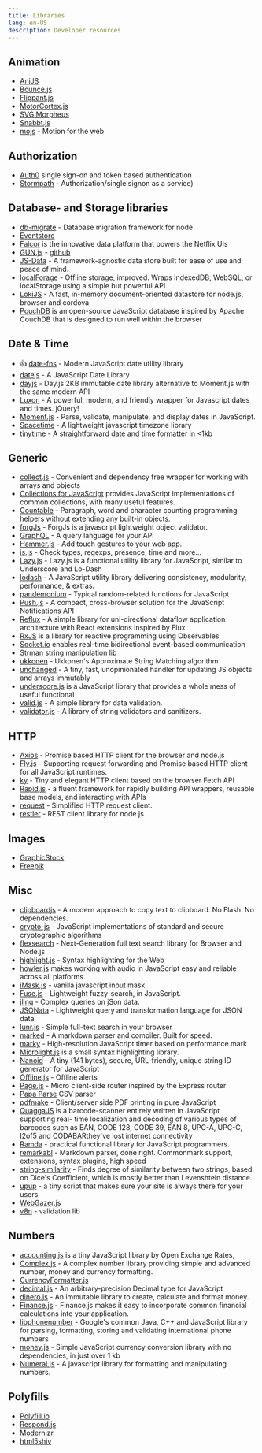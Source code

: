 ```yaml
---
title: Libraries
lang: en-US
description: Developer resources
---
```


## Animation

* [AniJS](http://anijs.github.io/)
* [Bounce.js](http://bouncejs.com/)
* [Flippant.js](http://labs.mintchaos.com/flippant.js/)
* [MotorCortex.js](http://motorcortexjs.com/)
* [SVG Morpheus](http://alexk111.github.io/SVG-Morpheus/)
* [Snabbt.js](http://daniel-lundin.github.io/snabbt.js/)
* [mojs](http://mojs.io/) - Motion for the web

## Authorization

* [Auth0](https://auth0.com/) single sign-on and token based authentication
* [Stormpath](https://stormpath.com/) - Authorization/single signon as a service)

## Database- and Storage libraries

* [db-migrate](https://github.com/db-migrate/node-db-migrate) - Database migration framework for node
* [Eventstore](https://geteventstore.com/)
* [Falcor](http://netflix.github.io/falcor/) is the innovative data platform that powers the Netflix UIs
* [GUN.js](http://gun.js.org/) - [github](https://github.com/amark/gun)
* [JS-Data](http://www.js-data.io/) - A framework-agnostic data store built for ease of use and peace of mind.
* [localForage](https://github.com/localForage/localForage) - Offline storage, improved. Wraps IndexedDB, WebSQL, or localStorage using a simple but powerful API.
* [LokiJS](http://lokijs.org/) - A fast, in-memory document-oriented datastore for node.js, browser and cordova
* [PouchDB](http://pouchdb.com/) is an open-source JavaScript database inspired by Apache CouchDB that is designed to run well within the browser

## Date & Time

* :+1: [date-fns](https://date-fns.org/) - Modern JavaScript date utility library
* [datejs](http://www.datejs.com/) - A JavaScript Date Library
* [dayjs](https://github.com/iamkun/dayjs) - Day.js 2KB immutable date library alternative to Moment.js with the same modern API
* [Luxon](https://moment.github.io/luxon/) - A powerful, modern, and friendly wrapper for Javascript dates and times.
jQuery!
* [Moment.js](http://momentjs.com/) - Parse, validate, manipulate, and display dates in JavaScript.
* [Spacetime](https://github.com/smallwins/spacetime) - A lightweight javascript timezone library
* [tinytime](https://github.com/aweary/tinytime) - A straightforward date and time formatter in <1kb

## Generic

* [collect.js](https://github.com/ecrmnn/collect.js) - Convenient and dependency free wrapper for working with arrays and objects
* [Collections for JavaScript](http://www.collectionsjs.com/) provides JavaScript implementations of common collections, with many useful features.
* [Countable](https://sacha.me/Countable/) - Paragraph, word and character counting
programming helpers without extending any built-in objects.
* [forgJs](https://github.com/oussamahamdaoui/forgJs) - ForgJs is a javascript lightweight object validator.
* [GraphQL](http://graphql.org/) - A query language for your API
* [Hammer.js](http://hammerjs.github.io/) - Add touch gestures to your web app.
* [is.js](http://is.js.org/) - Check types, regexps, presence, time and more...
* [Lazy.js](http://danieltao.com/lazy.js/) - Lazy.js is a functional utility library for JavaScript, similar to Underscore and Lo-Dash
* [lodash](https://lodash.com/) - A JavaScript utility library delivering consistency, modularity, performance, & extras.
* [pandemonium](https://github.com/Yomguithereal/pandemonium) - Typical random-related functions for JavaScript
* [Push.js](http://nickersoft.github.io/push.js/) - A compact, cross-browser solution for the JavaScript Notifications API
* [Reflux](https://github.com/reflux/refluxjs) - A simple library for uni-directional dataflow application architecture with React extensions inspired by Flux
* [RxJS](http://reactivex.io/rxjs/) is a library for reactive programming using Observables
* [Socket.io](http://socket.io/) enables real-time bidirectional event-based communication
* [Strman](https://github.com/dleitee/strman) string manipulation lib
* [ukkonen](https://github.com/sunesimonsen/ukkonen) - Ukkonen's Approximate String Matching algorithm
* [unchanged](https://github.com/planttheidea/unchanged) - A tiny, fast, unopinionated handler for updating JS objects and arrays immutably
* [underscore.js](http://underscorejs.org/) is a JavaScript library that provides a whole mess of useful functional
* [valid.js](https://github.com/dleitee/valid.js) - A simple library for data validation.
* [validator.js](https://github.com/chriso/validator.js) - A library of string validators and sanitizers.

## HTTP

* [Axios](https://github.com/mzabriskie/axios) - Promise based HTTP client for the browser and node.js
* [Fly.js](https://github.com/wendux/fly) - Supporting request forwarding and Promise based HTTP client for all JavaScript runtimes.
* [ky](https://github.com/sindresorhus/ky) - Tiny and elegant HTTP client based on the browser Fetch API
* [Rapid.js](https://rapidjs.io) - a fluent framework for rapidly building API wrappers, reusable base models, and interacting with APIs
* [request](https://github.com/request/request) - Simplified HTTP request client.
* [restler](https://github.com/danwrong/restler) - REST client library for node.js

## Images

* [GraphicStock](https://www.graphicstock.com/)
* [Freepik](http://www.freepik.com/)


## Misc

* [clipboardjs](https://clipboardjs.com/) - A modern approach to copy text to clipboard. No Flash. No dependencies.
* [crypto-js](https://code.google.com/archive/p/crypto-js/) - JavaScript implementations of standard and secure cryptographic algorithms
* [flexsearch](https://github.com/nextapps-de/flexsearch) - Next-Generation full text search library for Browser and Node.js
* [highlight.js](https://highlightjs.org/) -  Syntax highlighting for the Web
* [howler.js](https://howlerjs.com/) makes working with audio in JavaScript easy and reliable across all platforms.
* [iMask.js](https://unmanner.github.io/imaskjs/) - vanilla javascript input mask
* [Fuse.js](http://kiro.me/projects/fuse.html) - Lightweight fuzzy-search, in JavaScript.
* [jlinq](http://www.hugoware.net/projects/jlinq) - Complex queries on jSon data.
* [JSONata](http://jsonata.org/) - Lightweight query and transformation language for JSON data
* [lunr.js](http://lunrjs.com/) - Simple full-text search in your browser
* [marked](https://github.com/chjj/marked) - A markdown parser and compiler. Built for speed.
* [marky](https://github.com/nolanlawson/marky) - High-resolution JavaScript timer based on performance.mark
* [Microlight.js](https://asvd.github.io/microlight/) is a small syntax highlighting library.
* [Nanoid](https://github.com/ai/nanoid) - A tiny (141 bytes), secure, URL-friendly, unique string ID generator for JavaScript
* [Offline.js](http://github.hubspot.com/offline/docs/welcome/) - Offline alerts
* [Page.js](https://github.com/visionmedia/page.js) - Micro client-side router inspired by the Express router
* [Papa Parse](http://papaparse.com/) CSV parser
* [pdfmake](http://pdfmake.org/#/) - Client/server side PDF printing in pure JavaScript
* [QuaggaJS](https://serratus.github.io/quaggaJS/) is a barcode-scanner entirely written in JavaScript supporting real- time localization and decoding of various types of barcodes such as EAN, CODE 128, CODE 39, EAN 8, UPC-A, UPC-C, I2of5 and CODABARthey've lost internet connectivity
* [Ramda](https://ramdajs.com/) -  practical functional library for JavaScript programmers.
* [remarkabl](https://github.com/jonschlinkert/remarkable) - Markdown parser, done right. Commonmark support, extensions, syntax plugins, high speed
* [string-similarity](https://github.com/aceakash/string-similarity) - Finds degree of similarity between two strings, based on Dice's Coefficient, which is mostly better than Levenshtein distance.
* [upup](https://www.talater.com/upup/) - a tiny script that makes sure your site is always there for your users
* [WebGazer.js](https://webgazer.cs.brown.edu/)
* [v8n](https://imbrn.github.io/v8n/#what-s-v8n) - validation lib


## Numbers

* [accounting.js](http://openexchangerates.github.io/accounting.js/) is a tiny JavaScript library by Open Exchange Rates,
* [Complex.js](https://github.com/infusion/Complex.js) - A complex number library
providing simple and advanced number, money and currency formatting.
* [CurrencyFormatter.js](https://osrec.github.io/currencyFormatter.js/)
* [decimal.js](https://github.com/MikeMcl/decimal.js) - An arbitrary-precision Decimal type for JavaScript
* [dinero.js](https://github.com/sarahdayan/dinero.js) - An immutable library to create, calculate and format money.
* [Finance.js](http://financejs.org/) - Finance.js makes it easy to incorporate common financial calculations into your application.
* [libphonenumber](https://github.com/googlei18n/libphonenumber) - Google's common Java, C++ and JavaScript library for parsing, formatting, storing and validating international phone numbers
* [money.js](http://openexchangerates.github.io/money.js/) - Simple JavaScript currency conversion library with no dependencies, in just over 1 kb
* [Numeral.js](http://numeraljs.com/) - A javascript library for formatting and manipulating numbers.


## Polyfills

* [Polyfill.io](https://qa.polyfill.io/v2/docs/)
* [Respond.js](https://github.com/scottjehl/Respond)
* [Modernizr](https://modernizr.com/)
* [html5shiv](https://github.com/afarkas/html5shiv)

